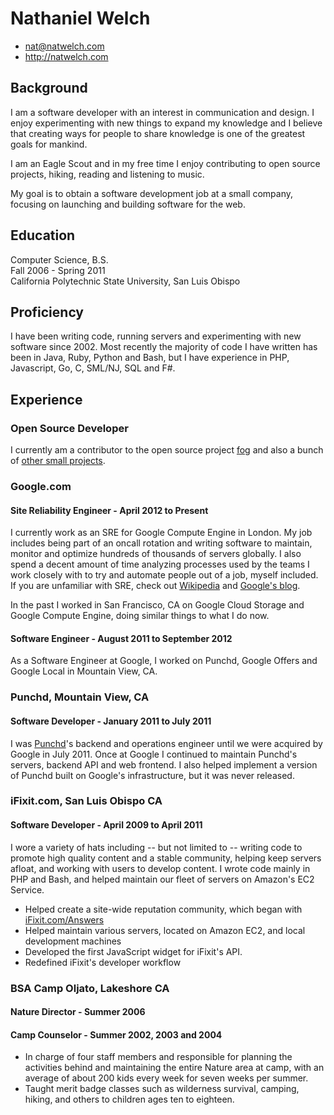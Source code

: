 # Nathaniel Welch

 * <nat@natwelch.com>
 * <http://natwelch.com>

## Background

I am a software developer with an interest in communication and design. I enjoy experimenting with new things to expand my knowledge and I believe that creating ways for people to share knowledge is one of the greatest goals for mankind. 

I am an Eagle Scout and in my free time I enjoy contributing to open source projects, hiking, reading and listening to music.

My goal is to obtain a software development job at a small company, focusing on launching and building software for the web.

## Education

Computer Science, B.S.  
Fall 2006 - Spring 2011  
California Polytechnic State University, San Luis Obispo  

## Proficiency

I have been writing code, running servers and experimenting with new software since 2002. Most recently the majority of code I have written has been in Java, Ruby, Python and Bash, but I have experience in PHP, Javascript, Go, C, SML/NJ, SQL and F#.

## Experience

### Open Source Developer

I currently am a contributor to the open source project [fog](http://fog.io) and also a bunch of [other small projects](https://icco.github.io/).

### Google.com

#### Site Reliability Engineer - April 2012 to Present

I currently work as an SRE for Google Compute Engine in London. My job includes being part of an oncall rotation and writing software to maintain, monitor and optimize hundreds of thousands of servers globally. I also spend a decent amount of time analyzing processes used by the teams I work closely with to try and automate people out of a job, myself included. If you are unfamiliar with SRE, check out [Wikipedia](https://en.wikipedia.org/wiki/Reliability_engineering) and [Google's blog](http://googleforstudents.blogspot.com/2012/06/site-reliability-engineers-worlds-most.html).

In the past I worked in San Francisco, CA on Google Cloud Storage and Google Compute Engine, doing similar things to what I do now.

#### Software Engineer - August 2011 to September 2012

As a Software Engineer at Google, I worked on Punchd, Google Offers and Google Local in Mountain View, CA.

### Punchd, Mountain View, CA

#### Software Developer - January 2011 to July 2011

I was [Punchd](http://getpunchd.com)'s backend and operations engineer until we were acquired by Google in July 2011. Once at Google I continued to maintain Punchd's servers, backend API and web frontend. I also helped implement a version of Punchd built on Google's infrastructure, but it was never released.

### iFixit.com, San Luis Obispo CA

#### Software Developer - April 2009 to April 2011

I wore a variety of hats including -- but not limited to -- writing code to promote high quality content and a stable community, helping keep servers afloat, and working with users to develop content. I wrote code mainly in PHP and Bash, and helped maintain our fleet of servers on Amazon's EC2 Service. 

 * Helped create a site-wide reputation community, which began with [iFixit.com/Answers](http://ifixit.com/Answers)
 * Helped maintain various servers, located on Amazon EC2, and local development machines
 * Developed the first JavaScript widget for iFixit's API.
 * Redefined iFixit's developer workflow

<!--
### Adobe Systems Incorporated, San Francisco CA

#### Dreamweaver Quality Engineering Intern - Summer 2007 and 2008

 * Tested both daily builds and released versions of Dreamweaver against various operating systems - including Mac OSX 10.4, Mac OSX 10.5, Windows Vista, and Windows XP.
 * Helped maintain the Server Matrix, Bug-base, and test a new test case application
 * Helped develop and test the Web Widgets Feature for Dreamweaver CS4, which won the "Dreamweaver Community Feature of the Year" award in 2008.
-->

### BSA Camp Oljato, Lakeshore CA

#### Nature Director - Summer 2006
#### Camp Counselor - Summer 2002, 2003 and 2004

 * In charge of four staff members and responsible for planning the activities behind and maintaining the entire Nature area at camp, with an average of about 200 kids every week for seven weeks per summer.
 * Taught merit badge classes such as wilderness survival, camping, hiking, and others to children ages ten to eighteen.

